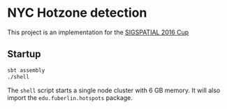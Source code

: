 NYC Hotzone detection
==============================

This project is an implementation for the [SIGSPATIAL 2016 Cup](http://sigspatial2016.sigspatial.org/giscup2016/)

## Startup
```bash
sbt assembly
./shell
```

The `shell` script starts a single node cluster with 6 GB memory.
It will also import the `edu.fuberlin.hotspots` package.
